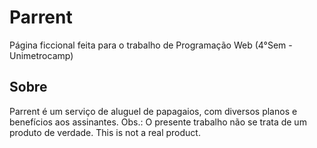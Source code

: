 # Parrent

Página ficcional feita para o trabalho de Programação Web (4°Sem - Unimetrocamp)

## Sobre
Parrent é um serviço de aluguel de papagaios, com diversos planos e benefícios aos assinantes.
Obs.: O presente trabalho não se trata de um produto de verdade. This is not a real product.
